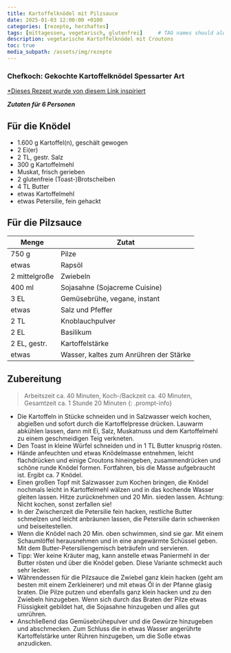 ```yaml
---
title: Kartoffelknödel mit Pilzsauce
date: 2025-01-03 12:00:00 +0100
categories: [rezepte, herzhaftes]
tags: [mittagessen, vegetarisch, glutenfrei]     # TAG names should always be lowercase
description: vegetarische Kartoffelknödel mit Croutons
toc: true
media_subpath: /assets/img/rezepte
---
```


### Chefkoch: Gekochte Kartoffelknödel Spessarter Art
[*Dieses Rezept wurde von diesem Link inspiriert](https://www.chefkoch.de/rezepte/2428671383067403/GekochteKartoffelknoedel-Spessarter-Art.html?portionen=4-)

**_Zutaten für 6 Personen_**
## Für die Knödel
- 1.600 g Kartoffel(n), geschält gewogen
- 2 Ei(er)
- 2 TL, gestr. Salz
- 300 g Kartoffelmehl
- Muskat, frisch gerieben
- 2 glutenfreie (Toast-)Brotscheiben
- 4 TL Butter
- etwas Kartoffelmehl
- etwas Petersilie, fein gehackt

## Für die Pilzsauce

| Menge         | Zutat                                                                                                                   |
| ------------- | ----------------------------------------------------------------------------------------------------------------------- |
| 750 g         | Pilze |
| etwas         | Rapsöl                                                                                                                  |
| 2 mittelgroße | Zwiebeln                                                                                                                |
| 400 ml        | Sojasahne (Sojacreme Cuisine)                                                                                           |
| 3 EL          | Gemüsebrühe, vegane, instant                                                                                            |
| etwas         | Salz und Pfeffer                                                                                                        |
| 2 TL          | Knoblauchpulver                                                                                                         |
| 2 EL          | Basilikum                                                                                                               |
| 2 EL, gestr.  | Kartoffelstärke                                                                                                         |
| etwas         | Wasser, kaltes zum Anrühren der Stärke                                                                                  |

## Zubereitung
> Arbeitszeit ca. 40 Minuten, Koch-/Backzeit ca. 40 Minuten, Gesamtzeit ca. 1 Stunde
20 Minuten
{: .prompt-info}

- Die Kartoffeln in Stücke schneiden und in Salzwasser weich kochen, abgießen und sofort durch die Kartoffelpresse drücken. Lauwarm abkühlen lassen, dann mit Ei, Salz, Muskatnuss und dem Kartoffelmehl zu einem geschmeidigen Teig verkneten.  
- Den Toast in kleine Würfel schneiden und in 1 TL Butter knusprig rösten.  
- Hände anfeuchten und etwas Knödelmasse entnehmen, leicht flachdrücken und einige Croutons hineingeben, zusammendrücken und schöne runde Knödel formen. Fortfahren, bis die Masse aufgebraucht ist. Ergibt ca. 7 Knödel.  
- Einen großen Topf mit Salzwasser zum Kochen bringen, die Knödel nochmals leicht in Kartoffelmehl wälzen und in das kochende Wasser gleiten lassen. Hitze zurücknehmen und 20 Min. sieden lassen. Achtung: Nicht kochen, sonst zerfallen sie!  
- In der Zwischenzeit die Petersilie fein hacken, restliche Butter schmelzen und leicht anbräunen lassen, die Petersilie darin schwenken und beiseitestellen.  
- Wenn die Knödel nach 20 Min. oben schwimmen, sind sie gar. Mit einem Schaumlöffel herausnehmen und in eine angewärmte Schüssel geben. Mit dem Butter-Petersiliengemisch beträufeln und servieren.  
- Tipp: Wer keine Kräuter mag, kann anstelle etwas Paniermehl in der Butter rösten und über die Knödel geben. Diese Variante schmeckt auch sehr lecker.
- Währendessen für die Pilzsauce die Zwiebel ganz klein hacken (geht am besten mit einem Zerkleinerer) und mit etwas Öl in der Pfanne glasig braten. Die Pilze putzen und ebenfalls ganz klein hacken und zu den Zwiebeln hinzugeben. Wenn sich durch das Braten der Pilze etwas Flüssigkeit gebildet hat, die Sojasahne hinzugeben und alles gut umrühren.  
- Anschließend das Gemüsebrühepulver und die Gewürze hinzugeben und abschmecken. Zum Schluss die in etwas Wasser angerührte Kartoffelstärke unter Rühren hinzugeben, um die Soße etwas anzudicken.